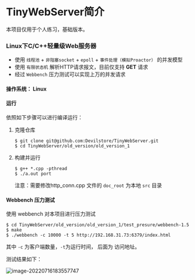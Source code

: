 # TinyWebServer简介

本项目仅用于个人练习，基础版本。

### Linux下C/C++轻量级Web服务器

- 使用 `线程池` + `非阻塞socket`  + `epoll` + `事件处理（模拟Proactor）` 的并发模型
- 使用 `有限状态机` 解析HTTP请求报文，目前仅支持 **GET** 请求
- 经过  `Webbench` 压力测试可以实现上万的并发请求



#### 操作系统： Linux



#### 运行

依照如下步骤可以进行编译运行：

1. 克隆仓库

   ```
   $ git clone git@github.com:Devilstore/TinyWebServer.git
   $ cd TinyWebServer/old_version/old_version_1
   ```

2. 构建并运行 

   ```
   $ g++ *.cpp -pthread
   $ ./a.out port
   ```

   注意：需要修改http_conn.cpp 文件的 `doc_root` 为本地 `src` 目录



#### Webbench 压力测试

使用 webbench 对本项目进行压力测试

```
$ cd TinyWebServer/old_version/old_version_1/test_presure/webbench-1.5
$ make
$ ./webbench -c 10000 -t 5 http://192.168.31.73:6379/index.html
```

其中 `-c` 为客户端数量，`-t`为运行时间， 后面为 访问地址。



测试结果如下：

![image-20220716183557747](https://devil-picture-bed.oss-cn-shenzhen.aliyuncs.com/image/202207161835808.png)